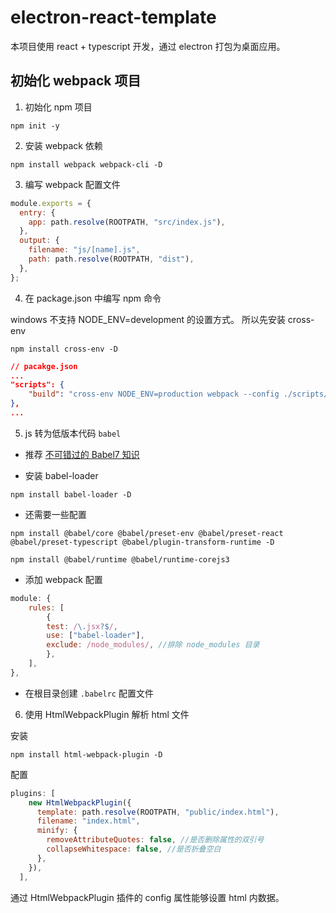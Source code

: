 # electron-react-template

本项目使用 react + typescript 开发，通过 electron 打包为桌面应用。

## 初始化 webpack 项目

1. 初始化 npm 项目

```shell
npm init -y
```

2. 安装 webpack 依赖

```shell
npm install webpack webpack-cli -D
```

3. 编写 webpack 配置文件

```javascript
module.exports = {
  entry: {
    app: path.resolve(ROOTPATH, "src/index.js"),
  },
  output: {
    filename: "js/[name].js",
    path: path.resolve(ROOTPATH, "dist"),
  },
};
```

4. 在 package.json 中编写 npm 命令

windows 不支持 NODE_ENV=development 的设置方式。
所以先安装 cross-env

```shell
npm install cross-env -D
```

```json
// pacakge.json
...
"scripts": {
    "build": "cross-env NODE_ENV=production webpack --config ./scripts/config/webpack.common.js"
},
...
```

5. js 转为低版本代码 `babel`

- 推荐
  [不可错过的 Babel7 知识](https://juejin.im/post/6844904008679686152)

- 安装 babel-loader

```shell
npm install babel-loader -D
```

- 还需要一些配置

```shell
npm install @babel/core @babel/preset-env @babel/preset-react @babel/preset-typescript @babel/plugin-transform-runtime -D

npm install @babel/runtime @babel/runtime-corejs3
```

- 添加 webpack 配置

```javascript
module: {
    rules: [
        {
        test: /\.jsx?$/,
        use: ["babel-loader"],
        exclude: /node_modules/, //排除 node_modules 目录
        },
    ],
},
```

- 在根目录创建 `.babelrc` 配置文件

6. 使用 HtmlWebpackPlugin 解析 html 文件

安装

```shell
npm install html-webpack-plugin -D
```

配置

```javascript
plugins: [
    new HtmlWebpackPlugin({
      template: path.resolve(ROOTPATH, "public/index.html"),
      filename: "index.html",
      minify: {
        removeAttributeQuotes: false, //是否删除属性的双引号
        collapseWhitespace: false, //是否折叠空白
      },
    }),
  ],
```

通过 HtmlWebpackPlugin 插件的 config 属性能够设置 html 内数据。
